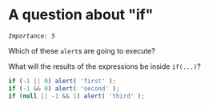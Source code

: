 # A question about "if"
_`Importance: 5`_

Which of these `alert`s are going to execute?

What will the results of the expressions be inside `if(...)`?

```js
if (-1 || 0) alert( 'first' );
if (-1 && 0) alert( 'second' );
if (null || -1 && 1) alert( 'third' );
```

